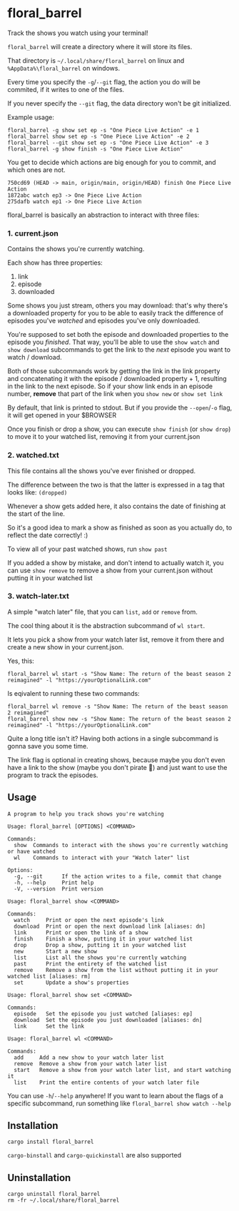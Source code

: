 # floral_barrel

Track the shows you watch using your terminal!

`floral_barrel` will create a directory where it will store its files.

That directory is `~/.local/share/floral_barrel` on linux and `%AppData%\floral_barrel` on windows.

Every time you specify the `-g`/`--git` flag, the action you do will be commited, if it writes to one of the files.

If you never specify the `--git` flag, the data directory won't be git initialized.

Example usage:
```
floral_barrel -g show set ep -s "One Piece Live Action" -e 1
floral_barrel show set ep -s "One Piece Live Action" -e 2
floral_barrel --git show set ep -s "One Piece Live Action" -e 3
floral_barrel -g show finish -s "One Piece Live Action"
```

You get to decide which actions are big enough for you to commit, and which ones are not.

```
750cd69 (HEAD -> main, origin/main, origin/HEAD) finish One Piece Live Action
1872abc watch ep3 -> One Piece Live Action
275dafb watch ep1 -> One Piece Live Action
```

floral_barrel is basically an abstraction to interact with three files:

### 1. current.json

Contains the shows you're currently watching.

Each show has three properties:
1. link
2. episode
3. downloaded

Some shows you just stream, others you may download: that's why there's a downloaded property for you to be able to easily track the difference of episodes you've *watched* and episodes you've only downloaded.

You're supposed to set both the episode and downloaded properties to the episode you *finished*. That way, you'll be able to use the `show watch` and `show download` subcommands to get the link to the *next* episode you want to watch / download.

Both of those subcommands work by getting the link in the link property and concatenating it with the episode / downloaded property + 1, resulting in the link to the next episode. So if your show link ends in an episode number, **remove** that part of the link when you `show new` or `show set link`

By default, that link is printed to stdout. But if you provide the `--open`/`-o` flag, it will get opened in your $BROWSER

Once you finish or drop a show, you can execute `show finish` (or `show drop`) to move it to your watched list, removing it from your current.json

### 2. watched.txt

This file contains all the shows you've ever finished or dropped.

The difference between the two is that the latter is expressed in a tag that looks like: `(dropped)`

Whenever a show gets added here, it also contains the date of finishing at the start of the line.

So it's a good idea to mark a show as finished as soon as you actually do, to reflect the date correctly! :)

To view all of your past watched shows, run `show past`

If you added a show by mistake, and don't intend to actually watch it, you can use `show remove` to remove a show from your current.json without putting it in your watched list

### 3. watch-later.txt

A simple "watch later" file, that you can `list`, `add` or `remove` from.

The cool thing about it is the abstraction subcommand of `wl start`.

It lets you pick a show from your watch later list, remove it from there and create a new show in your current.json.

Yes, this:
```
floral_barrel wl start -s "Show Name: The return of the beast season 2 reimagined" -l "https://yourOptionalLink.com"
```

Is eqivalent to running these two commands:
```
floral_barrel wl remove -s "Show Name: The return of the beast season 2 reimagined"
floral_barrel show new -s "Show Name: The return of the beast season 2 reimagined" -l "https://yourOptionalLink.com"
```

Quite a long title isn't it? Having both actions in a single subcommand is gonna save you some time.

The link flag is optional in creating shows, because maybe you don't even have a link to the show (maybe you don't pirate 🤯) and just want to use the program to track the episodes.

## Usage

```
A program to help you track shows you're watching

Usage: floral_barrel [OPTIONS] <COMMAND>

Commands:
  show  Commands to interact with the shows you're currently watching or have watched
  wl    Commands to interact with your "Watch later" list

Options:
  -g, --git      If the action writes to a file, commit that change
  -h, --help     Print help
  -V, --version  Print version
```
```
Usage: floral_barrel show <COMMAND>

Commands:
  watch     Print or open the next episode's link
  download  Print or open the next download link [aliases: dn]
  link      Print or open the link of a show
  finish    Finish a show, putting it in your watched list
  drop      Drop a show, putting it in your watched list
  new       Start a new show
  list      List all the shows you're currently watching
  past      Print the entirety of the watched list
  remove    Remove a show from the list without putting it in your watched list [aliases: rm]
  set       Update a show's properties
```
```
Usage: floral_barrel show set <COMMAND>

Commands:
  episode   Set the episode you just watched [aliases: ep]
  download  Set the episode you just downloaded [aliases: dn]
  link      Set the link
```
```
Usage: floral_barrel wl <COMMAND>

Commands:
  add     Add a new show to your watch later list
  remove  Remove a show from your watch later list
  start   Remove a show from your watch later list, and start watching it
  list    Print the entire contents of your watch later file
```

You can use `-h`/`--help` anywhere! If you want to learn about the flags of a specific subcommand, run something like `floral_barrel show watch --help`

## Installation

```
cargo install floral_barrel
```

`cargo-binstall` and `cargo-quickinstall` are also supported

## Uninstallation

```
cargo uninstall floral_barrel
rm -fr ~/.local/share/floral_barrel
```
